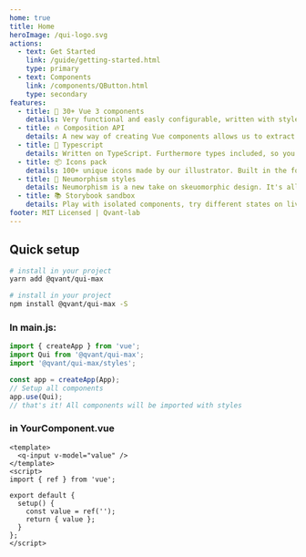 ```yaml
---
home: true
title: Home
heroImage: /qui-logo.svg
actions:
  - text: Get Started
    link: /guide/getting-started.html
    type: primary
  - text: Components
    link: /components/QButton.html
    type: secondary
features:
  - title: 🔩 30+ Vue 3 components
    details: Very functional and easly configurable, written with style guide for Vue-specific code, as well as plugins, helpers & hooks.
  - title: 🔥 Composition API
    details: A new way of creating Vue components allows us to extract repeatable parts of the interface coupled with its functionality into reusable pieces of code.
  - title: 🔑 Typescript
    details: Written on TypeScript. Furthermore types included, so you can import it in your projects from our lib.
  - title: 📦 Icons pack
    details: 100+ unique icons made by our illustrator. Built in the font, being used by css classes.
  - title: 🥷 Neumorphism styles
    details: Neumorphism is a new take on skeuomorphic design. It's all about subtle contrast and solid colors.
  - title: 📚 Storybook sandbox
    details: Play with isolated components, try different states on live.
footer: MIT Licensed | Qvant-lab
---
```


## Quick setup

<CodeGroup>
  <CodeGroupItem title="YARN" active>

```bash
# install in your project
yarn add @qvant/qui-max
```

  </CodeGroupItem>
  <CodeGroupItem title="NPM">
  
  ```bash
  # install in your project
  npm install @qvant/qui-max -S
  ```
  </CodeGroupItem>
</CodeGroup>

### In main.js:

```js
import { createApp } from 'vue';
import Qui from '@qvant/qui-max';
import '@qvant/qui-max/styles';

const app = createApp(App);
// Setup all components
app.use(Qui);
// that's it! All components will be imported with styles
```

### in YourComponent.vue

```vue
<template>
  <q-input v-model="value" />
</template>
<script>
import { ref } from 'vue';

export default {
  setup() {
    const value = ref('');
    return { value };
  }
};
</script>
```

